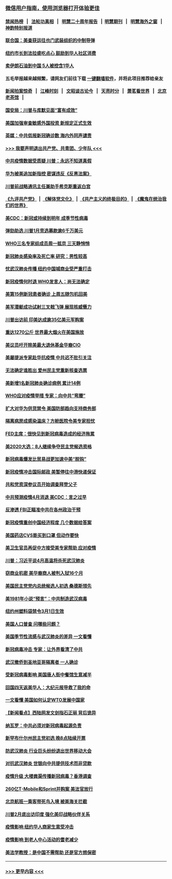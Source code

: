 ### [微信用户指南，使用浏览器打开体验更佳](https://github.com/gfw-breaker/banned-news1/blob/master/indexes/wechat-guide.md?t=0)
#### [禁闻热榜](热点新闻.md?t=0)  &nbsp;&nbsp;|&nbsp;&nbsp; [法轮功真相](https://github.com/gfw-breaker/truth/blob/master/README.md?t=0) &nbsp;&nbsp;|&nbsp;&nbsp; [明慧二十周年报告](https://github.com/gfw-breaker/mh-reports/blob/master/README.md?t=0) &nbsp;&nbsp;|&nbsp;&nbsp;[明慧期刊](https://github.com/gfw-breaker/mh-qikan) &nbsp;&nbsp;|&nbsp;&nbsp; [明慧海外之窗](https://github.com/gfw-breaker/mh-news/blob/master/README.md?t=0) &nbsp;&nbsp;|&nbsp;&nbsp; [神韵特别报道](https://github.com/gfw-breaker/mh-news/blob/master/shenyun.md?t=0)
#### [联合国：美查获运往也门武装组织的中制导弹](../pages/nsc412/n11868677.md?t=02142344) 
#### [纽约市长到法拉盛吃点心  鼓励到华人社区消费](../pages/nsc412/n11868197.md?t=02142344) 
#### [卖伊朗石油到中国  5人被控含1华人](../pages/nsc412/n11867988.md?t=02142344) 
#### 五毛举报越来越频繁，请网友们前往下载 [一键翻墙软件](https://github.com/gfw-breaker/ssr-accounts)，并将此项目推荐给亲友
#### [新闻拍案惊奇](https://github.com/gfw-breaker/banned-news1/blob/master/pages/link4.md) &nbsp;&nbsp;|&nbsp;&nbsp; [江峰时刻](https://github.com/gfw-breaker/banned-news1/blob/master/pages/link4.md) &nbsp;&nbsp;|&nbsp;&nbsp; [文昭谈古论今](https://github.com/gfw-breaker/banned-news1/blob/master/pages/link4.md) &nbsp;&nbsp;|&nbsp;&nbsp; [天亮时分](https://github.com/gfw-breaker/banned-news1/blob/master/pages/link4.md) &nbsp;&nbsp;|&nbsp;&nbsp; [萧茗看世界](https://github.com/gfw-breaker/banned-news1/blob/master/pages/link4.md) &nbsp;&nbsp;|&nbsp;&nbsp; [北京老茶馆](https://github.com/gfw-breaker/banned-news1/blob/master/pages/link4.md) &nbsp;&nbsp;|&nbsp;&nbsp; 
#### [国安局：川普与库默见面“富有成效”](../pages/nsc412/n11867976.md?t=02142344) 
#### [美国加强审查敏感外国投资 新规定正式生效](../pages/nsc412/n11868041.md?t=02142344) 
#### [英媒：中共低报新冠确诊数 海内外同声谴责](../pages/nsc412/n11867421.md?t=02142344) 
#### [>>> 我要声明退出共产党、共青团、少年队 <<<](https://github.com/begood0513/goodnews/blob/master/quit/letter.md) 
#### [中共疫情数据受质疑 川普：永远不知道真假](../pages/nsc412/n11867195.md?t=02142344) 
#### [华为被美追加新指控 密谋违反《反黑法案》](../pages/nsc412/n11867191.md?t=02142344) 
#### [川普前战略通讯主任兼助手希克斯重返白宫](../pages/nsc412/n11867104.md?t=02142344) 
#### [《九评共产党》](https://github.com/begood0513/9ping.md/blob/master/README.md) &nbsp;|&nbsp; [《解体党文化》](../../../../jtdwh.md/blob/master/README.md)  &nbsp;|&nbsp; [《共产主义的终极目的》](../../../../gczydzjmd.md/blob/master/README.md) &nbsp;|&nbsp; [《魔鬼在统治我们的世界》](../../../../mgztzwmdsj.md/blob/master/README.md) 
#### [美CDC：新冠或持续到明年 成季节性病毒](../pages/nsc412/n11867279.md?t=02142344) 
#### [弹劾助选 川普1月竞选募款逾6千万美元](../pages/nsc412/n11866950.md?t=02142344) 
#### [WHO三名专家组成员周一抵京 三天静悄悄](../pages/nsc412/n11866947.md?t=02142344) 
#### [新冠肺炎感染率及死亡率 研究：男性较高](../pages/nsc412/n11866956.md?t=02142344) 
#### [忧武汉肺炎传播 纽约中国城商业受严重打击](../pages/nsc412/n11866902.md?t=02142344) 
#### [新冠疫情何时退 WHO发言人：尚无法确定](../pages/nsc412/n11866864.md?t=02142344) 
#### [美第15例新冠患者确诊 上周五随包机回美](../pages/nsc412/n11866852.md?t=02142344) 
#### [美军潜艇成功试射三叉戟飞弹 展现核威慑力](../pages/nsc412/n11866046.md?t=02142344) 
#### [川普出访前 印美达成逾35亿美元军购案](../pages/nsc412/n11865444.md?t=02142344) 
#### [重达1270公斤 世界最大烟火在美国施放](../pages/nsc412/n11865198.md?t=02142344) 
#### [美议员吁开除美最大退休基金华裔CIO](../pages/nsc412/n11865230.md?t=02142344) 
#### [美屡提派专家赴华抗疫情 中共迟不批引关注](../pages/nsc412/n11864719.md?t=02142344) 
#### [无法确定谁胜出 爱州民主党重新核查选票](../pages/nsc412/n11864830.md?t=02142344) 
#### [美新增1名新冠肺炎确诊病例 累计14例](../pages/nsc412/n11864893.md?t=02142344) 
#### [WHO应对疫情举措 专家：向中共“弯腰”](../pages/nsc412/n11864727.md?t=02142344) 
#### [扩大对华为供货禁令 美国防部趋向支持商务部](../pages/nsc412/n11864773.md?t=02142344) 
#### [隔离病房成感染温床？方舱医院令美专家担忧](../pages/nsc412/n11864575.md?t=02142344) 
#### [FED主席：很快见到新冠病毒造成的经济拖累](../pages/nsc412/n11864507.md?t=02142344) 
#### [美2020大选：8人继续争夺民主党候选资格](../pages/nsc412/n11864327.md?t=02142344) 
#### [新冠病毒爆发比贸易战更加速中美“脱钩”](../pages/nsc412/n11864470.md?t=02142344) 
#### [新冠疫情冲击国际邮政 美暂停往中港快递保证](../pages/nsc412/n11864207.md?t=02142344) 
#### [共和党资深参议员开始调查拜登父子](../pages/nsc412/n11863984.md?t=02142344) 
#### [中共预测疫情4月消退 美CDC：言之过早](../pages/nsc412/n11864310.md?t=02142344) 
#### [反渗透 FBI正瞄准中共在各州政治干预](../pages/nsc412/n11864300.md?t=02142344) 
#### [新冠疫情重创中国经济程度 几个数据给答案](../pages/nsc412/n11864203.md?t=02142344) 
#### [美国药店CVS能买到口罩 但动作要快](../pages/nsc412/n11862438.md?t=02142344) 
#### [美卫生官员再促中方接受美专家帮助 应对疫情](../pages/nsc412/n11864043.md?t=02142344) 
#### [川普：习近平说4月高温将杀死武汉肺炎](../pages/nsc412/n11860814.md?t=02142344) 
#### [窃商业机密 美华裔商人被判入狱16个月](../pages/nsc412/n11863911.md?t=02142344) 
#### [美国民主党党内总统候选人初选 桑德斯领先](../pages/nsc412/n11863475.md?t=02142344) 
#### [美1981年小说“预言”：中共制造武汉病毒](../pages/nsc412/n11863306.md?t=02142344) 
#### [纽约州塑料袋禁令3月1日生效](../pages/nsc412/n11862832.md?t=02142344) 
#### [美国人口普查  问哪些问题？](../pages/nsc412/n11862808.md?t=02142344) 
#### [美国季节性流感与武汉肺炎的差异 一文看懂](../pages/nsc412/n11862428.md?t=02142344) 
#### [新冠病毒冲击 专家：让外界看清了中共](../pages/nsc412/n11862280.md?t=02142344) 
#### [武汉撤侨到圣地亚哥隔离者 一人确诊](../pages/nsc412/n11862460.md?t=02142344) 
#### [受新冠病毒影响 美国唐人街中餐馆生意减半](../pages/nsc412/n11861940.md?t=02142344) 
#### [回国四天返美华人：大纪元报导救了我的命](../pages/nsc412/n11862181.md?t=02142344) 
#### [一文看懂 美国如何认定WTO发展中国家](../pages/nsc412/n11862051.md?t=02142344) 
#### [【新闻看点】西陆网发文剑指石正丽 背后诡异](../pages/nsc412/n11861792.md?t=02142344) 
#### [纳瓦罗：中共必须对新冠病毒起源负责](../pages/nsc412/n11861810.md?t=02142344) 
#### [新罕布什尔州民主党初选 晚8点陆续开票](../pages/nsc412/n11861872.md?t=02142344) 
#### [防武汉肺炎 行业巨头纷纷退出世界移动大会](../pages/nsc412/n11861795.md?t=02142344) 
#### [对抗武汉肺炎 世银向中共提供技术而非贷款](../pages/nsc412/n11861652.md?t=02142344) 
#### [疫情升级 大楼粪渠传播新冠病毒？香港调查](../pages/nsc412/n11861556.md?t=02142344) 
#### [260亿T-Mobile和Sprint并购案 美法官放行](../pages/nsc412/n11861511.md?t=02142344) 
#### [北京航班一乘客带死鸟入境 被美海关拦截](../pages/nsc412/n11861317.md?t=02142344) 
#### [川普2月底出访印度 强化美印战略伙伴关系](../pages/nsc412/n11860557.md?t=02142344) 
#### [疫情影响  纽约华人商家生意受冲击](../pages/nsc412/n11860284.md?t=02142344) 
#### [疫情影响  到老人中心活动的耆老减少](../pages/nsc412/n11860199.md?t=02142344) 
#### [美法学教授：是中国不需帮助 还是官方想保密](../pages/nsc412/n11859492.md?t=02142344) 

----
#### [ >>> 更早内容 <<< ](../indexes/nsc412-earlier.md)
